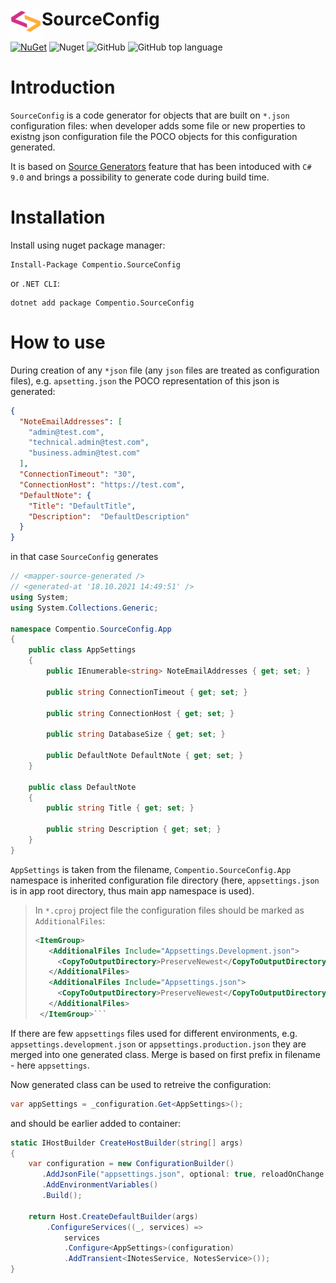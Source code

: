 # <img src="/Compentio.Assets/Logo.png" align="left" width="50"> SourceConfig


[![NuGet](http://img.shields.io/nuget/v/Compentio.SourceConfig.svg)](https://www.nuget.org/packages/Compentio.SourceConfig)
![Nuget](https://img.shields.io/nuget/dt/Compentio.SourceConfig)
![GitHub](https://img.shields.io/github/license/alekshura/SourceConfig)
![GitHub top language](https://img.shields.io/github/languages/top/alekshura/SourceConfig)

# Introduction
`SourceConfig` is a code generator for objects that are built on `*.json` configuration files: 
when developer adds some file or new properties to existng json configuration file the POCO objects for this configuration generated. 

It is based on [Source Generators](https://github.com/dotnet/roslyn/blob/main/docs/features/source-generators.md) feature
that has been intoduced with `C# 9.0` and brings a possibility to  generate code during build time.


# Installation
Install using nuget package manager:

```console
Install-Package Compentio.SourceConfig
```

or `.NET CLI`:

```console
dotnet add package Compentio.SourceConfig
```

# How to use
During creation of any `*json` file (any `json` files are treated as configuration files), e.g. `apsetting.json` 
the POCO representation of this json is generated: 

```json
{
  "NoteEmailAddresses": [
    "admin@test.com",
    "technical.admin@test.com",
    "business.admin@test.com"
  ],
  "ConnectionTimeout": "30",
  "ConnectionHost": "https://test.com",
  "DefaultNote": {
    "Title": "DefaultTitle",
    "Description":  "DefaultDescription"
  }
}
```
in that case `SourceConfig` generates

```cs
// <mapper-source-generated />
// <generated-at '18.10.2021 14:49:51' />
using System;
using System.Collections.Generic;

namespace Compentio.SourceConfig.App
{
    public class AppSettings
    {
        public IEnumerable<string> NoteEmailAddresses { get; set; }

        public string ConnectionTimeout { get; set; }

        public string ConnectionHost { get; set; }

        public string DatabaseSize { get; set; }

        public DefaultNote DefaultNote { get; set; }
    }

    public class DefaultNote
    {
        public string Title { get; set; }

        public string Description { get; set; }
    }
}
```
`AppSettings` is taken from the filename, `Compentio.SourceConfig.App` namespace is inherited configuration file directory (here, `appsettings.json` is in app root directory,
thus main app namespace is used).

>In `*.cproj` project file the configuration files should be marked as `AdditionalFiles`:
>```xml
><ItemGroup>
>    <AdditionalFiles Include="Appsettings.Development.json">
>      <CopyToOutputDirectory>PreserveNewest</CopyToOutputDirectory>
>    </AdditionalFiles>
>    <AdditionalFiles Include="Appsettings.json">
>      <CopyToOutputDirectory>PreserveNewest</CopyToOutputDirectory>
>    </AdditionalFiles>
>  </ItemGroup>```

If there are few `appsettings` files used for different environments, e.g. `appsettings.development.json` or `appsettings.production.json`
they are merged into one generated class. Merge is based on first prefix in filename - here `appsettings`.

Now generated class can be used to retreive the configuration:

```cs
var appSettings = _configuration.Get<AppSettings>();
```
and should be earlier added to container:

```cs
static IHostBuilder CreateHostBuilder(string[] args)
{
    var configuration = new ConfigurationBuilder()
       .AddJsonFile("appsettings.json", optional: true, reloadOnChange: true)
       .AddEnvironmentVariables()
       .Build();

    return Host.CreateDefaultBuilder(args)
        .ConfigureServices((_, services) =>
            services
            .Configure<AppSettings>(configuration)
            .AddTransient<INotesService, NotesService>());
}
```

